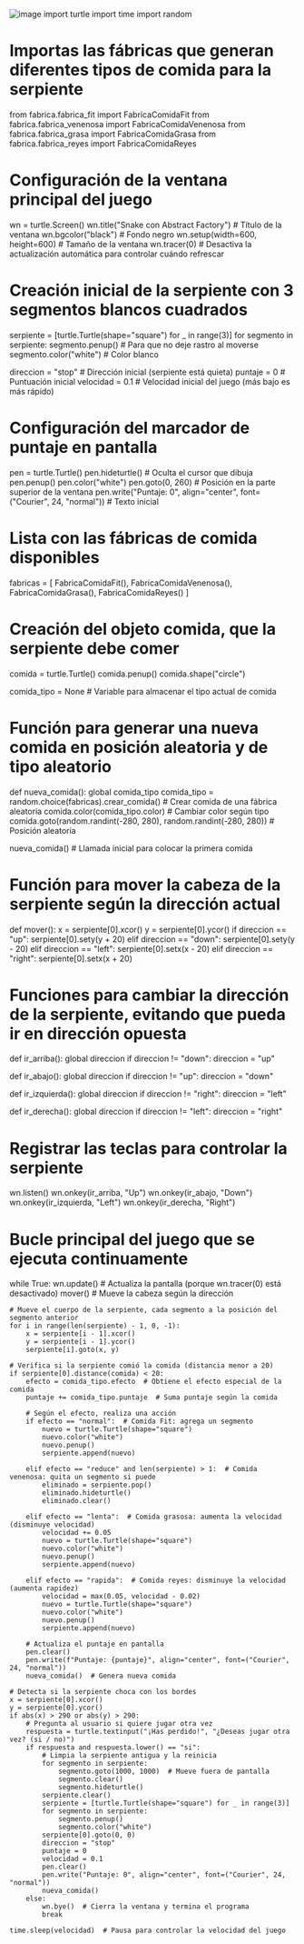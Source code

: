 
![image](https://github.com/user-attachments/assets/1d1b860e-22f5-4468-9ea2-1e2061f51e11)
import turtle
import time
import random

# Importas las fábricas que generan diferentes tipos de comida para la serpiente
from fabrica.fabrica_fit import FabricaComidaFit
from fabrica.fabrica_venenosa import FabricaComidaVenenosa
from fabrica.fabrica_grasa import FabricaComidaGrasa
from fabrica.fabrica_reyes import FabricaComidaReyes

# Configuración de la ventana principal del juego
wn = turtle.Screen()
wn.title("Snake con Abstract Factory")  # Título de la ventana
wn.bgcolor("black")                     # Fondo negro
wn.setup(width=600, height=600)        # Tamaño de la ventana
wn.tracer(0)                           # Desactiva la actualización automática para controlar cuándo refrescar

# Creación inicial de la serpiente con 3 segmentos blancos cuadrados
serpiente = [turtle.Turtle(shape="square") for _ in range(3)]
for segmento in serpiente:
    segmento.penup()                   # Para que no deje rastro al moverse
    segmento.color("white")            # Color blanco

direccion = "stop"  # Dirección inicial (serpiente está quieta)
puntaje = 0        # Puntuación inicial
velocidad = 0.1    # Velocidad inicial del juego (más bajo es más rápido)

# Configuración del marcador de puntaje en pantalla
pen = turtle.Turtle()
pen.hideturtle()   # Oculta el cursor que dibuja
pen.penup()
pen.color("white")
pen.goto(0, 260)   # Posición en la parte superior de la ventana
pen.write("Puntaje: 0", align="center", font=("Courier", 24, "normal"))  # Texto inicial

# Lista con las fábricas de comida disponibles
fabricas = [
    FabricaComidaFit(),
    FabricaComidaVenenosa(),
    FabricaComidaGrasa(),
    FabricaComidaReyes()
]

# Creación del objeto comida, que la serpiente debe comer
comida = turtle.Turtle()
comida.penup()
comida.shape("circle")

comida_tipo = None  # Variable para almacenar el tipo actual de comida

# Función para generar una nueva comida en posición aleatoria y de tipo aleatorio
def nueva_comida():
    global comida_tipo
    comida_tipo = random.choice(fabricas).crear_comida()  # Crear comida de una fábrica aleatoria
    comida.color(comida_tipo.color)                       # Cambiar color según tipo
    comida.goto(random.randint(-280, 280), random.randint(-280, 280))  # Posición aleatoria

nueva_comida()  # Llamada inicial para colocar la primera comida

# Función para mover la cabeza de la serpiente según la dirección actual
def mover():
    x = serpiente[0].xcor()
    y = serpiente[0].ycor()
    if direccion == "up":
        serpiente[0].sety(y + 20)
    elif direccion == "down":
        serpiente[0].sety(y - 20)
    elif direccion == "left":
        serpiente[0].setx(x - 20)
    elif direccion == "right":
        serpiente[0].setx(x + 20)

# Funciones para cambiar la dirección de la serpiente, evitando que pueda ir en dirección opuesta
def ir_arriba():
    global direccion
    if direccion != "down":
        direccion = "up"

def ir_abajo():
    global direccion
    if direccion != "up":
        direccion = "down"

def ir_izquierda():
    global direccion
    if direccion != "right":
        direccion = "left"

def ir_derecha():
    global direccion
    if direccion != "left":
        direccion = "right"

# Registrar las teclas para controlar la serpiente
wn.listen()
wn.onkey(ir_arriba, "Up")
wn.onkey(ir_abajo, "Down")
wn.onkey(ir_izquierda, "Left")
wn.onkey(ir_derecha, "Right")

# Bucle principal del juego que se ejecuta continuamente
while True:
    wn.update()  # Actualiza la pantalla (porque wn.tracer(0) está desactivado)
    mover()      # Mueve la cabeza según la dirección

    # Mueve el cuerpo de la serpiente, cada segmento a la posición del segmento anterior
    for i in range(len(serpiente) - 1, 0, -1):
        x = serpiente[i - 1].xcor()
        y = serpiente[i - 1].ycor()
        serpiente[i].goto(x, y)

    # Verifica si la serpiente comió la comida (distancia menor a 20)
    if serpiente[0].distance(comida) < 20:
        efecto = comida_tipo.efecto  # Obtiene el efecto especial de la comida
        puntaje += comida_tipo.puntaje  # Suma puntaje según la comida

        # Según el efecto, realiza una acción
        if efecto == "normal":  # Comida Fit: agrega un segmento
            nuevo = turtle.Turtle(shape="square")
            nuevo.color("white")
            nuevo.penup()
            serpiente.append(nuevo)

        elif efecto == "reduce" and len(serpiente) > 1:  # Comida venenosa: quita un segmento si puede
            eliminado = serpiente.pop()
            eliminado.hideturtle()
            eliminado.clear()

        elif efecto == "lenta":  # Comida grasosa: aumenta la velocidad (disminuye velocidad)
            velocidad += 0.05
            nuevo = turtle.Turtle(shape="square")
            nuevo.color("white")
            nuevo.penup()
            serpiente.append(nuevo)

        elif efecto == "rapida":  # Comida reyes: disminuye la velocidad (aumenta rapidez)
            velocidad = max(0.05, velocidad - 0.02)
            nuevo = turtle.Turtle(shape="square")
            nuevo.color("white")
            nuevo.penup()
            serpiente.append(nuevo)

        # Actualiza el puntaje en pantalla
        pen.clear()
        pen.write(f"Puntaje: {puntaje}", align="center", font=("Courier", 24, "normal"))
        nueva_comida()  # Genera nueva comida

    # Detecta si la serpiente choca con los bordes
    x = serpiente[0].xcor()
    y = serpiente[0].ycor()
    if abs(x) > 290 or abs(y) > 290:
        # Pregunta al usuario si quiere jugar otra vez
        respuesta = turtle.textinput("¡Has perdido!", "¿Deseas jugar otra vez? (si / no)")
        if respuesta and respuesta.lower() == "si":
            # Limpia la serpiente antigua y la reinicia
            for segmento in serpiente:
                segmento.goto(1000, 1000)  # Mueve fuera de pantalla
                segmento.clear()
                segmento.hideturtle()
            serpiente.clear()
            serpiente = [turtle.Turtle(shape="square") for _ in range(3)]
            for segmento in serpiente:
                segmento.penup()
                segmento.color("white")
            serpiente[0].goto(0, 0)
            direccion = "stop"
            puntaje = 0
            velocidad = 0.1
            pen.clear()
            pen.write("Puntaje: 0", align="center", font=("Courier", 24, "normal"))
            nueva_comida()
        else:
            wn.bye()  # Cierra la ventana y termina el programa
            break

    time.sleep(velocidad)  # Pausa para controlar la velocidad del juego
